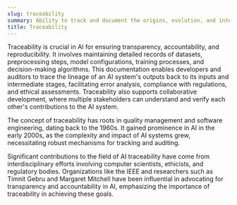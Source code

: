 ```yaml
---
slug: traceability
summary: Ability to track and document the origins, evolution, and interactions of data, models, and decisions throughout the AI lifecycle.
title: Traceability
---
```


Traceability is crucial in AI for ensuring transparency, accountability, and reproducibility. It involves maintaining detailed records of datasets, preprocessing steps, model configurations, training processes, and decision-making algorithms. This documentation enables developers and auditors to trace the lineage of an AI system's outputs back to its inputs and intermediate stages, facilitating error analysis, compliance with regulations, and ethical assessments. Traceability also supports collaborative development, where multiple stakeholders can understand and verify each other's contributions to the AI system.

The concept of traceability has roots in quality management and software engineering, dating back to the 1960s. It gained prominence in AI in the early 2000s, as the complexity and impact of AI systems grew, necessitating robust mechanisms for tracking and auditing.

Significant contributions to the field of AI traceability have come from interdisciplinary efforts involving computer scientists, ethicists, and regulatory bodies. Organizations like the IEEE and researchers such as Timnit Gebru and Margaret Mitchell have been influential in advocating for transparency and accountability in AI, emphasizing the importance of traceability in achieving these goals.
